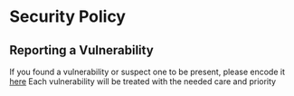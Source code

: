 # Security Policy

## Reporting a Vulnerability

If you found a vulnerability or suspect one to be present, please encode it [here](https://github.com/geertmeersman/nexxtender/security/advisories/new)
Each vulnerability will be treated with the needed care and priority
